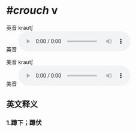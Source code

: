 # ***\#crouch*** v
英音 kraʊtʃ  
英音
<audio src="./media/crouch1_AAC.aac" controls="controls"></audio>

美音 kraʊtʃ  
美音
<audio src="./media/crouch1_AAC.aac" controls="controls"></audio>



  

英文释义
---
### 1.**蹲下；蹲伏**  


